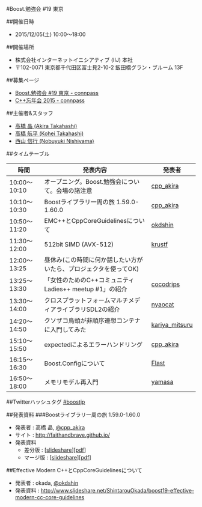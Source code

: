#Boost.勉強会 #19 東京

##開催日時
- 2015/12/05(土) 10:00〜18:00


##開催場所
- 株式会社インターネットイニシアティブ (IIJ) 本社
- 〒102-0071 東京都千代田区富士見2-10-2 飯田橋グラン・ブルーム 13F


##募集ページ
- [Boost.勉強会 #19 東京 - connpass](http://connpass.com/event/21925/)
- [C++忘年会 2015 - connpass](http://connpass.com/event/21926/)


##主催者&スタッフ
- [高橋 晶 (Akira Takahashi)](https://twitter.com/cpp_akira)
- [高橋 航平 (Kohei Takahashi)](http://twitter.com/Flast_RO)
- [西山 信行 (Nobuyuki Nishiyama)](https://twitter.com/5mingame2)


##タイムテーブル

| 時間 | 発表内容 | 発表者 |
|------|----------|--------|
| 10:00～10:10 | オープニング。Boost.勉強会について。会場の諸注意 | [cpp_akira](https://twitter.com/cpp_akira) |
| 10:10～10:30 | Boostライブラリ一周の旅 1.59.0-1.60.0 | [cpp_akira](https://twitter.com/cpp_akira) |
| 10:50～11:20 | EMC++とCppCoreGuidelinesについて | [okdshin](https://twitter.com/okdshin) |
| 11:30～12:00 | 512bit SIMD (AVX-512) | [krustf](https://twitter.com/krustf) |
| 12:00～13:25 | 昼休み(この時間に何か話したい方がいたら、プロジェクタを使ってOK) | |
| 13:25〜13:30 | 「女性のためのC++コミュニティ Ladies++ meetup #1」の紹介 | [cocodrips](https://twitter.com/cocodrips) |
| 13:30～14:00 | クロスプラットフォームマルチメディアライブラリSDL2の紹介 | [nyaocat](https://twitter.com/nyaocat) | |
| 14:20～14:50 | クソザコ鳥頭が非順序連想コンテナに入門してみた | [kariya_mitsuru](https://twitter.com/kariya_mitsuru) |
| 15:10～15:50 | expectedによるエラーハンドリング | [cpp_akira](https://twitter.com/cpp_akira) |
| 16:15～16:30 | Boost.Configについて | [Flast](https://twitter.com/Flast_RO) |
| 16:50～18:00 | メモリモデル再入門 | [yamasa](https://twitter.com/yamasa)  |


##Twitterハッシュタグ
[#boostjp](https://twitter.com/search?q=%23boostjp)

##発表資料
###Boostライブラリ一周の旅 1.59.0-1.60.0
- 発表者 : 高橋 晶, [@cpp_akira](https://twitter.com/cpp_akira)
- サイト : <http://faithandbrave.github.io/>
- 発表資料
    - 差分版 : [[slideshare](http://www.slideshare.net/faithandbrave/boost-tour-1600)][[pdf](https://dl.dropboxusercontent.com/u/1682460/presentation/boost_19/boost_tour_1_60_0.pdf)]
    - マージ版 : [[slideshare](http://www.slideshare.net/faithandbrave/boost-tour-1600-merge)][[pdf](https://dl.dropboxusercontent.com/u/1682460/presentation/boost_19/boost_tour_1_60_0_merge.pdf)]


##Effective Modern C++とCppCoreGuidelinesについて
- 発表者 : okada, [@okdshin](https://twitter.com/okdshin)
- 発表資料 : <http://www.slideshare.net/ShintarouOkada/boost19-effective-modern-cc-core-guidelines>


